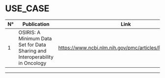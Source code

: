 # USE_CASE

| N° | Publication | Link | Year |
| --- | --- | --- | -- |  
| 1 | OSIRIS: A Minimum Data Set for Data Sharing and Interoperability in Oncology | https://www.ncbi.nlm.nih.gov/pmc/articles/PMC8140800/ | 2021 |
------------
